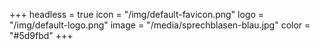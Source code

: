 +++
headless = true
icon = "/img/default-favicon.png"
logo = "/img/default-logo.png"
image = "/media/sprechblasen-blau.jpg"
color = "#5d9fbd"
+++
